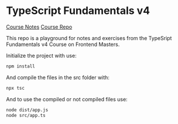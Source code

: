 # TypeScript Fundamentals v4

[Course Notes](https://www.typescript-training.com/course/fundamentals-v4)
[Course Repo](https://github.com/mike-north/typescript-courses)

This repo is a playground for notes and exercises from the TypeSript Fundamentals v4 Course on Frontend Masters.

Initialize the project with use:

```bash
npm install
```

And compile the files in the src folder with:

```bash
npx tsc
```

And to use the compiled or not compiled files use:

```bash
node dist/app.js
node src/app.ts
```